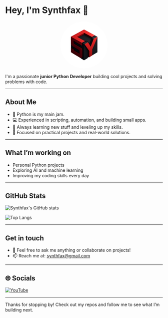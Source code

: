 # Hey, I'm Synthfax 👋

<p align="center">
  <img src="assets/pfp.png" alt="Synthfax Avatar" width="150" style="border-radius: 50%;" />
</p>

I'm a passionate **junior Python Developer** building cool projects and solving problems with code.

---

## About Me
- 🐍 Python is my main jam.
- 💻 Experienced in scripting, automation, and building small apps.
- 🚀 Always learning new stuff and leveling up my skills.
- 🎯 Focused on practical projects and real-world solutions.

---

## What I’m working on
- Personal Python projects
- Exploring AI and machine learning
- Improving my coding skills every day

---

## GitHub Stats

![Synthfax's GitHub stats](https://github-readme-stats.vercel.app/api?username=synthfax&show_icons=true&theme=radical)

![Top Langs](https://github-readme-stats.vercel.app/api/top-langs/?username=synthfax&layout=compact&theme=radical)

---

## Get in touch
- 💬 Feel free to ask me anything or collaborate on projects!
- 📫 Reach me at: [synthfax@gmail.com](mailto:synthfax@gmail.com)

---

## 🌐 Socials

[![YouTube](https://img.shields.io/badge/YouTube-@SynthfaxDev-red?style=for-the-badge&logo=youtube)](https://www.youtube.com/@SynthfaxDev)

---

Thanks for stopping by! Check out my repos and follow me to see what I’m building next.
